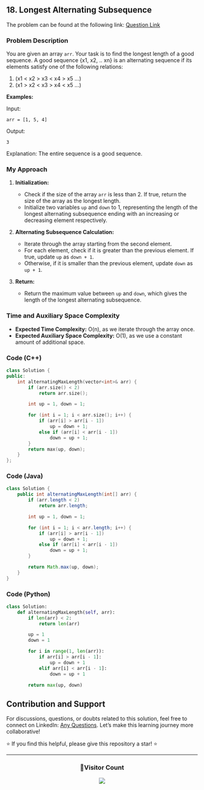 ## 18. Longest Alternating Subsequence

The problem can be found at the following link: [Question Link](https://www.geeksforgeeks.org/problems/longest-alternating-subsequence5951/1)

### Problem Description

You are given an array `arr`. Your task is to find the longest length of a good sequence. A good sequence {x1, x2, .. xn} is an alternating sequence if its elements satisfy one of the following relations:

1. \(x1 < x2 > x3 < x4 > x5 ...\)
2. \(x1 > x2 < x3 > x4 < x5 ...\)

**Examples:**

Input:

```
arr = [1, 5, 4]
```

Output:

```
3
```

Explanation:
The entire sequence is a good sequence.

### My Approach

1. **Initialization:**

   - Check if the size of the array `arr` is less than 2. If true, return the size of the array as the longest length.
   - Initialize two variables `up` and `down` to 1, representing the length of the longest alternating subsequence ending with an increasing or decreasing element respectively.

2. **Alternating Subsequence Calculation:**

   - Iterate through the array starting from the second element.
   - For each element, check if it is greater than the previous element. If true, update `up` as `down + 1`.
   - Otherwise, if it is smaller than the previous element, update `down` as `up + 1`.

3. **Return:**
   - Return the maximum value between `up` and `down`, which gives the length of the longest alternating subsequence.

### Time and Auxiliary Space Complexity

- **Expected Time Complexity:** O(n), as we iterate through the array once.
- **Expected Auxiliary Space Complexity:** O(1), as we use a constant amount of additional space.

### Code (C++)

```cpp
class Solution {
public:
    int alternatingMaxLength(vector<int>& arr) {
        if (arr.size() < 2)
            return arr.size();

        int up = 1, down = 1;

        for (int i = 1; i < arr.size(); i++) {
            if (arr[i] > arr[i - 1])
                up = down + 1;
            else if (arr[i] < arr[i - 1])
                down = up + 1;
        }
        return max(up, down);
    }
};
```

### Code (Java)

```java
class Solution {
    public int alternatingMaxLength(int[] arr) {
        if (arr.length < 2)
            return arr.length;

        int up = 1, down = 1;

        for (int i = 1; i < arr.length; i++) {
            if (arr[i] > arr[i - 1])
                up = down + 1;
            else if (arr[i] < arr[i - 1])
                down = up + 1;
        }

        return Math.max(up, down);
    }
}
```

### Code (Python)

```python
class Solution:
    def alternatingMaxLength(self, arr):
        if len(arr) < 2:
            return len(arr)

        up = 1
        down = 1

        for i in range(1, len(arr)):
            if arr[i] > arr[i - 1]:
                up = down + 1
            elif arr[i] < arr[i - 1]:
                down = up + 1

        return max(up, down)
```

## Contribution and Support

For discussions, questions, or doubts related to this solution, feel free to connect on LinkedIn: [Any Questions](https://www.linkedin.com/in/patel-hetkumar-sandipbhai-8b110525a/). Let’s make this learning journey more collaborative!

⭐ If you find this helpful, please give this repository a star! ⭐

---

<div align="center">
  <h3><b>📍Visitor Count</b></h3>
</div>

<p align="center">
  <img src="https://profile-counter.glitch.me/Hunterdii/count.svg" />
</p>
